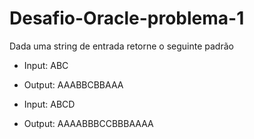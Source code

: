# Desafio-Oracle-problema-1

 Dada uma string de entrada retorne o seguinte padrão

- Input: ABC
- Output: AAABBCBBAAA

- Input: ABCD
- Output: AAAABBBCCBBBAAAA
